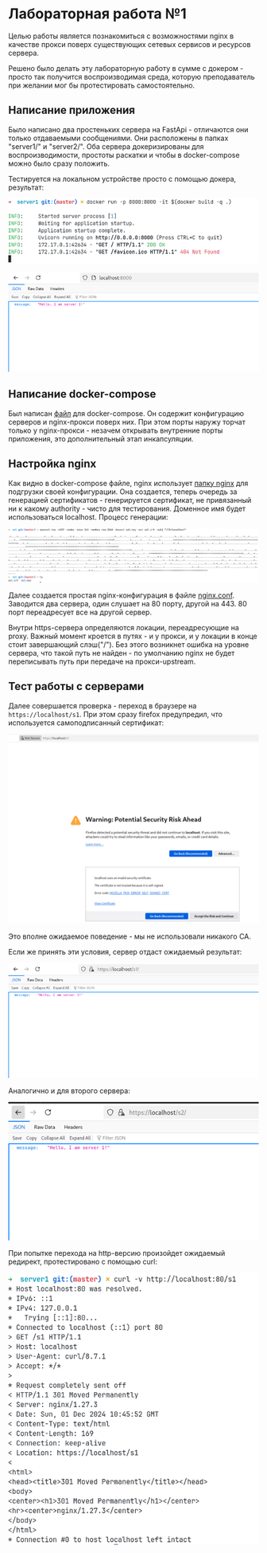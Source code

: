 # Лабораторная работа №1

Целью работы является познакомиться с возможностями nginx в качестве прокси поверх существующих сетевых сервисов и ресурсов сервера.

Решено было делать эту лабораторную работу в сумме с докером - просто так получится воспроизводимая среда, которую преподаватель при желании мог бы протестировать самостоятельно.

## Написание приложения

Было написано два простеньких сервера на FastApi - отличаются они только отдаваемыми сообщениями. Они расположены в папках "server1/" и "server2/". Оба сервера докеризированы для воспроизводимости, простоты раскатки и чтобы в docker-compose можно было сразу положить.

Тестируется на локальном устройстве просто с помощью докера, результат:

![test](../assets/test.png)

![result](../assets/2024-12-01-12-27-06.png)

## Написание docker-compose

Был написан [файл](./docker-compose.yml) для docker-compose. Он содержит конфигурацию серверов и nginx-прокси поверх них.
При этом порты наружу торчат только у nginx-прокси - незачем открывать внутренние порты приложения,
это дополнительный этап инкапсуляции.

## Настройка nginx

Как видно в docker-compose файле, nginx использует [папку nginx](./nginx) для подгрузки своей конфигурации.
Она создается, теперь очередь за генерацией сертификатов - генерируется сертификат, не привязанный ни к какому authority -
чисто для тестирования. Доменное имя будет использоваться localhost. Процесс генерации:

![ssl-setup](../assets/2024-12-01-12-20-07.png)

Далее создается простая nginx-конфигурация в файле [nginx.conf](./nginx/nginx.conf). Заводится два сервера, один слушает на 80 порту, другой на 443. 80 порт переадресует все на другой сервер.

Внутри https-сервера определяются локации, переадресующие на proxy. Важный момент кроется в путях - и у прокси, и у локации в конце стоит завершающий слэш("/"). Без этого возникнет ошибка на уровне сервера, что такой путь не найден - по умолчанию nginx не будет переписывать путь при передаче на прокси-upstream.

## Тест работы с серверами

Далее совершается проверка - переход в браузере на `https://localhost/s1`. При этом сразу firefox предупредил, что используется самоподписанный сертификат:

![nginx-first-check](../assets/2024-12-01-13-37-59.png)

Это вполне ожидаемое поведение - мы не использовали никакого CA.

Если же принять эти условия, сервер отдаст ожидаемый результат:

![s1_test](../assets/2024-12-01-13-43-25.png)

Аналогично и для второго сервера:

![s2_test](../assets/2024-12-01-13-44-33.png)

При попытке перехода на http-версию произойдет ожидаемый редирект, протестировано с помощью curl:

![redirect_test](../assets/2024-12-01-13-46-10.png)
